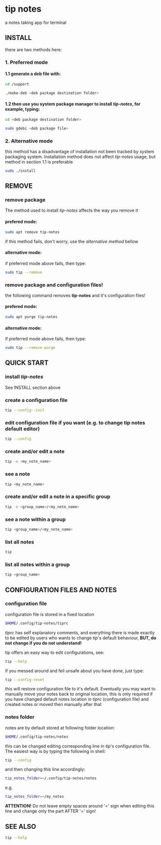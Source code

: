 # tip notes

a notes taking app for terminal

## INSTALL

there are two methods here:

### 1. Preferred mode

#### 1.1 generate a deb file with:

```bash
cd /support

./make-deb <deb package destination folder>
```

#### 1.2 then use you system package manager to install *tip-notes*, for example, typing:

```bash
cd <deb package destination folder>

sudo gdebi <deb package file>
```

### 2. Alternative mode

this method has a disadvantage of installation not been tracked by system packaging system. Installation method does not affect *tip-notes* usage, but method in section 1.1 is preferable 

```bash
sudo ./install
```

## REMOVE

### remove package

The method used to install *tip-notes* affects the way you remove it

#### prefered mode:

```bash
sudo apt remove tip-notes
```

if this method fails, don't worry, use the *alternative method* bellow

#### alternative mode:

if preferred mode above fails, then type:

```bash
sudo tip --remove
```

### remove package and configuration files!

the following command removes **tip-notes** and it's configuration files!

#### prefered mode:

```bash
sudo apt purge tip-notes
```

#### alternative mode:

if preferred mode above fails, then type:

```bash
sudo tip --remove-purge
```

## QUICK START

### install *tip-notes*
See INSTALL section above

### create a configuration file

```bash
tip --config--init
```

### edit configuration file if you want (e.g. to change tip notes default editor)

```bash
tip --config
```

### create and/or edit a note

```bash
tip -e <my_note_name>
```

### see a note

```bash
tip <my_note_name>

```
### create and/or edit a note in a specific group

```bash
tip -e <group_name>/<my_note_name>
```

### see a note within a group

```bash
tip <group_name>/<my_note_name>
```

### list all notes

```bash
tip
```

### list all notes within a group

```bash
tip <group_name>
```


## CONFIGURATION FILES AND NOTES

### configuration file

configuration file is stored in a fixed location

```bash
$HOME/.config/tip-notes/tiprc
```

*tiprc* has self explanatory comments, and everything there is made exactly to be edited by users who wants to change *tip*'s default behaviour, **BUT, do not change if you do not understand!**

tip offers an easy way to edit configurations, see:

```bash
tip --help
```

if you messed around and fell unsafe about you have done, just type:

```bash
tip --config-reset
```

this will restore configuration file to it's default. Eventually you may want to manually move your notes back to original location, this is only required if you have changed default notes location in *tiprc* (configuration file) and created notes or moved then manually after that

### notes folder

notes are by default stored at following folder location:

```bash
$HOME/.config/tip-notes/notes
```

this can be changed editing corresponding line in *tip*'s configuration file. The easiest way is by typing the following in shell: 

```bash
tip --config
```

and then changing this line accordingly:

```bash
tip_notes_folder=~/.config/tip-notes/notes
```

e.g.

```bash
tip_notes_folder=~/my_notes
```

**ATTENTION!** Do not leave empty spaces around '=' sign when editing this line and change only the part AFTER '=' sign!

## SEE ALSO

```bash
tip --help
```
